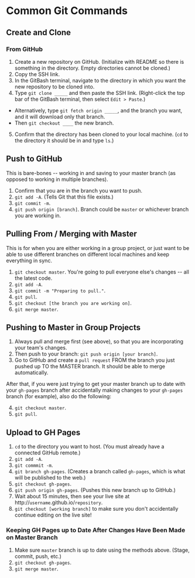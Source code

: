 # Common Git Commands

## Create and Clone

### From GitHub

1. Create a new repository on GitHub. (Initialize with README so there is something in the directory. Empty directories cannot be cloned.)
2. Copy the SSH link.
3. In the GitBash terminal, navigate to the directory in which you want the new repository to be cloned into.
4. Type `git clone _____` and then paste the SSH link. (Right-click the top bar of the GitBash terminal, then select `Edit > Paste`.)
  - Alternatively, type `git fetch origin _____`, and the branch you want, and it will download only that branch.
  - Then `git checkout ____` the new branch.
5. Confirm that the directory has been cloned to your local machine. (`cd` to the directory it should be in and type `ls`.)

## Push to GitHub

This is bare-bones -- working in and saving to your master branch (as opposed to working in multiple branches).

1. Confirm that you are in the branch you want to push.
2. `git add -A`. (Tells Git that this file exists.)
3. `git commit -m`.
4. `git push origin [branch]`. Branch could be `master` or whichever branch you are working in.

## Pulling From / Merging with Master

This is for when you are either working in a group project, or just want to be able to use different branches on different local machines and keep everything in sync.

1. `git checkout master`. You're going to pull everyone else's changes -- all the latest code.
2. `git add -A`.
3. `git commit -m "Preparing to pull."`.
4. `git pull`.
5. `git checkout [the branch you are working on]`.
6. `git merge master`.

## Pushing to Master in Group Projects

1. Always pull and merge first (see above), so that you are incorporating your team's changes.
2. Then push to your branch: `git push origin [your branch]`.
3. Go to GitHub and create a `pull request` FROM the branch you just pushed up TO the MASTER branch. It should be able to merge automatically.

After that, if you were just trying to get your master branch up to date with your `gh-pages` branch after accidentally making changes to your `gh-pages` branch (for example), also do the following:

4. `git checkout master`.
5. `git pull`.

## Upload to GH Pages

1. `cd` to the directory you want to host. (You must already have a connected GitHub remote.)
2. `git add -A`.
3. `git commmit -m`.
4. `git branch gh-pages`. (Creates a branch called `gh-pages`, which is what will be published to the web.)
5. `git checkout gh-pages`.
6. `git push origin gh-pages`. (Pushes this new branch up to GitHub.)
7. Wait about 15 minutes, then see your live site at http://`username`.github.io/`repository`.
8. `git checkout [working branch]` to make sure you don't accidentally continue editing on the live site!

### Keeping GH Pages up to Date After Changes Have Been Made on Master Branch

1. Make sure `master` branch is up to date using the methods above. (Stage, commit, push, etc.)
2. `git checkout gh-pages`.
3. `git merge master`.